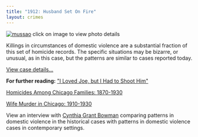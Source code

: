 ```yaml
---
title: "1912: Husband Set On Fire"
layout: crimes
---
```


[![mussao](/img/crimes/mussao/102.jpg)](/historical/timeline/1912/102/)
click on image to view photo details

Killings in circumstances of domestic violence are a substantial fraction of this set of homicide records. The specific situations may be bizarre, or unusual, as in this case, but the patterns are similar to cases reported today.

[View case details...](/database/4273/)

**For further reading:**
   ["I Loved Joe, but I Had to Shoot Him"](/docs_fk/homicide/LawJournal/JCLC12.pdf)

   [Homicides Among Chicago Families: 1870-1930](/docs_fk/homicide/jclc899-916.pdf)

   [Wife Murder in Chicago: 1910-1930](/docs_fk/homicide/jclc739-790.pdf)

View an interview with [Cynthia Grant Bowman](/gallery/) comparing patterns in domestic violence in the historical cases with patterns in domestic violence cases in contemporary settings.
